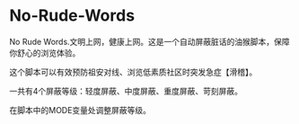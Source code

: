 # No-Rude-Words
No Rude Words.文明上网，健康上网。这是一个自动屏蔽脏话的油猴脚本，保障你舒心的浏览体验。


这个脚本可以有效预防祖安对线、浏览低素质社区时突发急症【滑稽】。

一共有4个屏蔽等级：轻度屏蔽、中度屏蔽、重度屏蔽、苛刻屏蔽。

在脚本中的MODE变量处调整屏蔽等级。
